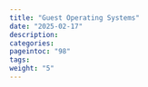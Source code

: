 ```yaml
---
title: "Guest Operating Systems"
date: "2025-02-17"
description:
categories:
pageintoc: "98"
tags:
weight: "5"
---
```


<!--# Guest Operating Systems -->


















